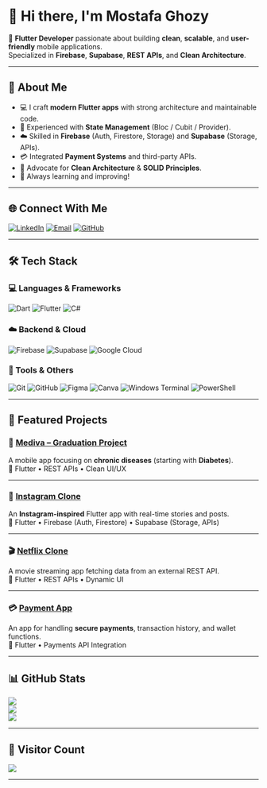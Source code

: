 # 👋 Hi there, I'm **Mostafa Ghozy**  

🚀 **Flutter Developer** passionate about building **clean**, **scalable**, and **user-friendly** mobile applications.  
Specialized in **Firebase**, **Supabase**, **REST APIs**, and **Clean Architecture**.

---

## 💫 About Me
- 💻 I craft **modern Flutter apps** with strong architecture and maintainable code.  
- 🧠 Experienced with **State Management** (Bloc / Cubit / Provider).  
- ☁️ Skilled in **Firebase** (Auth, Firestore, Storage) and **Supabase** (Storage, APIs).  
- 💳 Integrated **Payment Systems** and third-party APIs.  
- 🧩 Advocate for **Clean Architecture** & **SOLID Principles**.  
- 🎯 Always learning and improving!

---

## 🌐 Connect With Me
[![LinkedIn](https://img.shields.io/badge/LinkedIn-%230077B5.svg?logo=linkedin&logoColor=white)](https://www.linkedin.com/in/mostafa-ghozy-4b0a6a222/)
[![Email](https://img.shields.io/badge/Email-D14836?logo=gmail&logoColor=white)](mailto:mustafaa.mohameddd@gmail.com)
[![GitHub](https://img.shields.io/badge/GitHub-%23121011.svg?logo=github&logoColor=white)](https://github.com/Mostafaghozy)

---

## 🛠️ Tech Stack

### 💻 Languages & Frameworks  
![Dart](https://img.shields.io/badge/Dart-%230175C2.svg?style=for-the-badge&logo=dart&logoColor=white)
![Flutter](https://img.shields.io/badge/Flutter-%2302569B.svg?style=for-the-badge&logo=Flutter&logoColor=white)
![C#](https://img.shields.io/badge/c%23-%23239120.svg?style=for-the-badge&logo=csharp&logoColor=white)

### ☁️ Backend & Cloud  
![Firebase](https://img.shields.io/badge/firebase-%23039BE5.svg?style=for-the-badge&logo=firebase)
![Supabase](https://img.shields.io/badge/Supabase-3ECF8E?style=for-the-badge&logo=supabase&logoColor=white)
![Google Cloud](https://img.shields.io/badge/GoogleCloud-%234285F4.svg?style=for-the-badge&logo=google-cloud&logoColor=white)

### 🧰 Tools & Others  
![Git](https://img.shields.io/badge/git-%23F05033.svg?style=for-the-badge&logo=git&logoColor=white)
![GitHub](https://img.shields.io/badge/github-%23121011.svg?style=for-the-badge&logo=github&logoColor=white)
![Figma](https://img.shields.io/badge/figma-%23F24E1E.svg?style=for-the-badge&logo=figma&logoColor=white)
![Canva](https://img.shields.io/badge/Canva-%2300C4CC.svg?style=for-the-badge&logo=Canva&logoColor=white)
![Windows Terminal](https://img.shields.io/badge/Windows%20Terminal-%234D4D4D.svg?style=for-the-badge&logo=windows-terminal&logoColor=white)
![PowerShell](https://img.shields.io/badge/PowerShell-%235391FE.svg?style=for-the-badge&logo=powershell&logoColor=white)

---

## 📌 Featured Projects  

### 📱 [Mediva – Graduation Project](https://github.com/Mostafaghozy/Chronic_Diseases.git)
A mobile app focusing on **chronic diseases** (starting with **Diabetes**).  
🧰 Flutter • REST APIs • Clean UI/UX

---

### 🎯 [Instagram Clone](https://github.com/Mostafaghozy/Instagram-main.git)
An **Instagram-inspired** Flutter app with real-time stories and posts.  
🧰 Flutter • Firebase (Auth, Firestore) • Supabase (Storage, APIs)

---

### 🎬 [Netflix Clone](https://github.com/Mostafaghozy/netflix_movie_app.git)
A movie streaming app fetching data from an external REST API.  
🧰 Flutter • REST APIs • Dynamic UI

---

### 💳 [Payment App](https://github.com/Mostafaghozy/payment_app.git)
An app for handling **secure payments**, transaction history, and wallet functions.  
🧰 Flutter • Payments API Integration

---

## 📊 GitHub Stats  
![](https://github-readme-stats.vercel.app/api?username=Mostafaghozy&theme=dark&hide_border=false&include_all_commits=true&count_private=true)  
![](https://nirzak-streak-stats.vercel.app/?user=Mostafaghozy&theme=dark&hide_border=false)  
![](https://github-readme-stats.vercel.app/api/top-langs/?username=Mostafaghozy&theme=dark&hide_border=false&layout=compact)

---

## 🔢 Visitor Count  
[![](https://visitcount.itsvg.in/api?id=Mostafaghozy&icon=0&color=0)](https://visitcount.itsvg.in)

---


